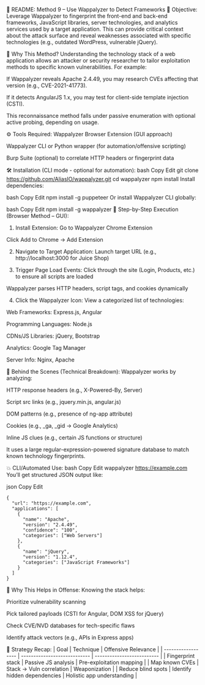 📘 README: Method 9 – Use Wappalyzer to Detect Frameworks
🎯 Objective:
Leverage Wappalyzer to fingerprint the front-end and back-end frameworks, JavaScript libraries, server technologies, and analytics services used by a target application. This can provide critical context about the attack surface and reveal weaknesses associated with specific technologies (e.g., outdated WordPress, vulnerable jQuery).

🧠 Why This Method?
Understanding the technology stack of a web application allows an attacker or security researcher to tailor exploitation methods to specific known vulnerabilities. For example:

If Wappalyzer reveals Apache 2.4.49, you may research CVEs affecting that version (e.g., CVE-2021-41773).

If it detects AngularJS 1.x, you may test for client-side template injection (CSTI).

This reconnaissance method falls under passive enumeration with optional active probing, depending on usage.

⚙️ Tools Required:
Wappalyzer Browser Extension (GUI approach)

Wappalyzer CLI or Python wrapper (for automation/offensive scripting)

Burp Suite (optional) to correlate HTTP headers or fingerprint data

🛠️ Installation (CLI mode - optional for automation):
bash
Copy
Edit
git clone https://github.com/AliasIO/wappalyzer.git
cd wappalyzer
npm install
Install dependencies:

bash
Copy
Edit
npm install -g puppeteer
Or install Wappalyzer CLI globally:

bash
Copy
Edit
npm install -g wappalyzer
🧪 Step-by-Step Execution (Browser Method – GUI):
1. Install Extension:
Go to Wappalyzer Chrome Extension

Click Add to Chrome → Add Extension

2. Navigate to Target Application:
Launch target URL (e.g., http://localhost:3000 for Juice Shop)

3. Trigger Page Load Events:
Click through the site (Login, Products, etc.) to ensure all scripts are loaded

Wappalyzer parses HTTP headers, script tags, and cookies dynamically

4. Click the Wappalyzer Icon:
View a categorized list of technologies:

Web Frameworks: Express.js, Angular

Programming Languages: Node.js

CDNs/JS Libraries: jQuery, Bootstrap

Analytics: Google Tag Manager

Server Info: Nginx, Apache

📜 Behind the Scenes (Technical Breakdown):
Wappalyzer works by analyzing:

HTTP response headers (e.g., X-Powered-By, Server)

Script src links (e.g., jquery.min.js, angular.js)

DOM patterns (e.g., presence of ng-app attribute)

Cookies (e.g., _ga, _gid → Google Analytics)

Inline JS clues (e.g., certain JS functions or structure)

It uses a large regular-expression-powered signature database to match known technology fingerprints.

💥 CLI/Automated Use:
bash
Copy
Edit
wappalyzer https://example.com
You’ll get structured JSON output like:

json
Copy
Edit

```
{
  "url": "https://example.com",
  "applications": [
    {
      "name": "Apache",
      "version": "2.4.49",
      "confidence": "100",
      "categories": ["Web Servers"]
    },
    {
      "name": "jQuery",
      "version": "1.12.4",
      "categories": ["JavaScript Frameworks"]
    }
  ]
}
```

🎯 Why This Helps in Offense:
Knowing the stack helps:

Prioritize vulnerability scanning

Pick tailored payloads (CSTI for Angular, DOM XSS for jQuery)

Check CVE/NVD databases for tech-specific flaws

Identify attack vectors (e.g., APIs in Express apps)

🧠 Strategy Recap:
| Goal               | Technique                    | Offensive Relevance        |
| ------------------ | ---------------------------- | -------------------------- |
| Fingerprint stack  | Passive JS analysis          | Pre-exploitation mapping   |
| Map known CVEs     | Stack → Vuln correlation     | Weaponization              |
| Reduce blind spots | Identify hidden dependencies | Holistic app understanding |
